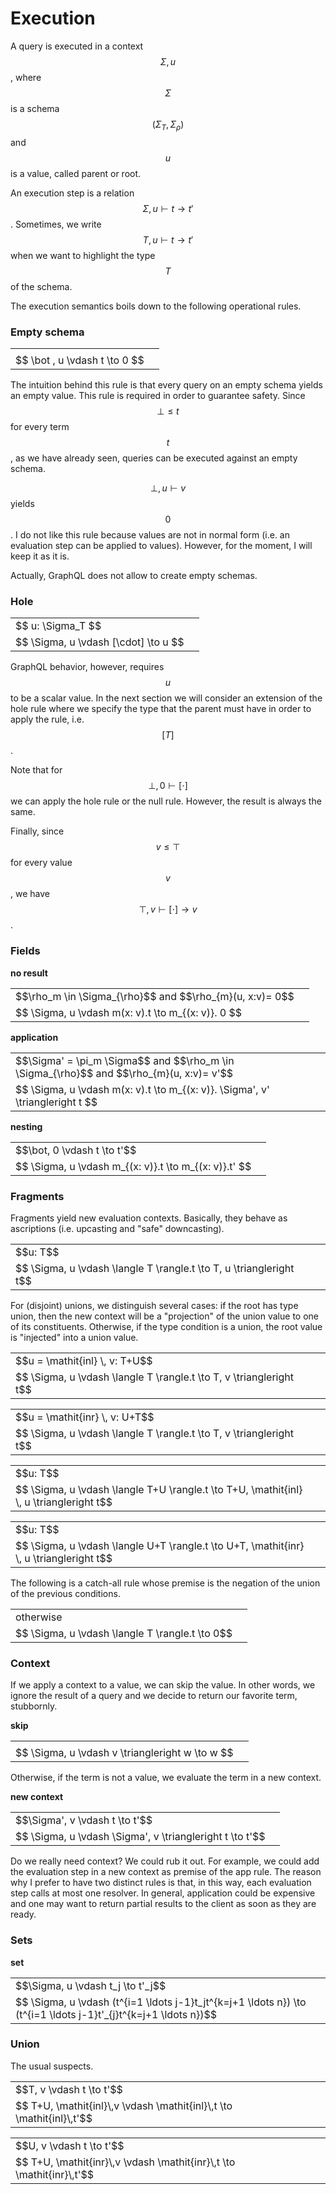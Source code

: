 # Execution

A query is executed in a context $$\Sigma, u$$, where $$\Sigma$$ is a schema $$(\Sigma_T, \Sigma_\rho)$$ and $$u$$ is a value, called parent or root.

An execution step is a relation $$\Sigma, u \vdash t \to t'$$. Sometimes, we write $$T, u \vdash t \to t'$$ when we want to highlight the type $$T$$ of the schema.

The execution semantics boils down to the following operational rules.

### Empty schema

<table class="deduction-tree">
    <tr>
        <td>
        </td>
        <td class="rulename" rowspan="2">
          <div class="rulename"></div>
        </td>
    </tr>
    <tr><td class="conc">
      $$ \bot , u \vdash t \to 0 $$
    </td></tr>
</table>

The intuition behind this rule is that every query on an empty schema yields an empty value. This rule is required in order to guarantee safety. Since $$ \bot \leq t$$ for every term $$t$$, as we have already seen, queries can be executed against an empty schema.

$$ \bot, u \vdash v$$ yields $$0$$. I do not like this rule because values are not in normal form (i.e. an evaluation step can be applied to values). However, for the moment, I will keep it as it is.

Actually, GraphQL does not allow to create empty schemas.

### Hole

<table class="deduction-tree">
    <tr>
        <td>
        $$ u: \Sigma_T $$
        </td>
        <td class="rulename" rowspan="2">
          <div class="rulename"></div>
        </td>
    </tr>
    <tr><td class="conc">
      $$ \Sigma, u \vdash [\cdot] \to u $$
    </td></tr>
</table>

GraphQL behavior, however, requires $$u$$ to be a scalar value. In the next section we will consider an extension of the hole rule where we specify the type that the parent must have in order to apply the rule, i.e. $$[T]$$.

Note that for $$ \bot, 0 \vdash [\cdot] $$ we can apply the hole rule or the null rule. However, the result is always the same.

Finally, since $$v \leq \top$$ for every value $$v$$, we have $$ \top, v \vdash [\cdot] \to v $$.

### Fields

**no result**

<table class="deduction-tree">
    <tr>
        <td>
          $$\rho_m \in \Sigma_{\rho}$$ and $$\rho_{m}(u, x:v)= 0$$
        </td>
        <td class="rulename" rowspan="2">
          <div class="rulename"></div>
        </td>
    </tr>
    <tr><td class="conc">
      $$ \Sigma, u \vdash m(x: v).t \to m_{(x: v)}. 0 $$
    </td></tr>
</table>

**application**

<table class="deduction-tree">
    <tr>
        <td>
          $$\Sigma' = \pi_m \Sigma$$ and $$\rho_m \in \Sigma_{\rho}$$ and $$\rho_{m}(u, x:v)= v'$$
        </td>
        <td class="rulename" rowspan="2">
          <div class="rulename"></div>
        </td>
    </tr>
    <tr><td class="conc">
      $$ \Sigma, u \vdash m(x: v).t \to m_{(x: v)}. \Sigma', v' \triangleright t $$
    </td></tr>
</table>

**nesting**

<table class="deduction-tree">
    <tr>
        <td>
          $$\bot, 0 \vdash t \to t'$$
        </td>
        <td class="rulename" rowspan="2">
          <div class="rulename"></div>
        </td>
    </tr>
    <tr><td class="conc">
      $$ \Sigma, u \vdash m_{(x: v)}.t \to m_{(x: v)}.t' $$
    </td></tr>
</table>

### Fragments

Fragments yield new evaluation contexts. Basically, they behave as ascriptions (i.e. upcasting and "safe" downcasting).

<table class="deduction-tree">
    <tr>
        <td>
          $$u: T$$
        </td>
        <td class="rulename" rowspan="2">
          <div class="rulename"></div>
        </td>
    </tr>
    <tr><td class="conc">
      $$ \Sigma, u \vdash \langle T \rangle.t \to  T, u \triangleright t$$
    </td></tr>
</table>

For (disjoint) unions, we distinguish several cases: if the root has type union, then the new context will be a "projection" of the union value to one of its constituents. Otherwise, if the type condition is a union, the root value is "injected" into a union value.

<table class="deduction-tree">
    <tr>
        <td>
          $$u = \mathit{inl} \, v: T+U$$
        </td>
        <td class="rulename" rowspan="2">
          <div class="rulename"></div>
        </td>
    </tr>
    <tr><td class="conc">
      $$ \Sigma, u \vdash \langle T \rangle.t \to  T, v \triangleright t$$
    </td></tr>
</table>
<table class="deduction-tree">
    <tr>
        <td>
          $$u = \mathit{inr} \, v: U+T$$
        </td>
        <td class="rulename" rowspan="2">
          <div class="rulename"></div>
        </td>
    </tr>
    <tr><td class="conc">
      $$ \Sigma, u \vdash \langle T \rangle.t \to  T, v \triangleright t$$
    </td></tr>
</table>
<table class="deduction-tree">
    <tr>
        <td>
          $$u: T$$
        </td>
        <td class="rulename" rowspan="2">
          <div class="rulename"></div>
        </td>
    </tr>
    <tr><td class="conc">
      $$ \Sigma, u \vdash \langle T+U \rangle.t \to  T+U,  \mathit{inl} \, u \triangleright t$$
    </td></tr>
</table>
<table class="deduction-tree">
    <tr>
        <td>
          $$u: T$$
        </td>
        <td class="rulename" rowspan="2">
          <div class="rulename"></div>
        </td>
    </tr>
    <tr><td class="conc">
      $$ \Sigma, u \vdash \langle U+T \rangle.t \to  U+T,  \mathit{inr} \, u \triangleright t$$
    </td></tr>
</table>

The following is a catch-all rule whose premise is the negation of the union of the previous conditions.

<table class="deduction-tree">
    <tr>
        <td>
          otherwise
        </td>
        <td class="rulename" rowspan="2">
          <div class="rulename"></div>
        </td>
    </tr>
    <tr><td class="conc">
      $$ \Sigma, u \vdash \langle T \rangle.t \to  0$$
    </td></tr>
</table>

### Context

If we apply a context to a value, we can skip the value. In other words, we ignore the result of a query and we decide to return our favorite term, stubbornly.

**skip**

<table class="deduction-tree">
    <tr>
        <td>
        </td>
        <td class="rulename" rowspan="2">
          <div class="rulename"></div>
        </td>
    </tr>
    <tr><td class="conc">
      $$ \Sigma, u \vdash v \triangleright w \to w $$
    </td></tr>
</table>

Otherwise, if the term is not a value, we evaluate the term in a new context.

**new context**

<table class="deduction-tree">
    <tr>
        <td>
          $$\Sigma', v \vdash t \to t'$$
        </td>
        <td class="rulename" rowspan="2">
          <div class="rulename"></div>
        </td>
    </tr>
    <tr><td class="conc">
      $$ \Sigma, u \vdash \Sigma', v \triangleright t \to  t'$$
    </td></tr>
</table>

Do we really need context? We could rub it out. For example, we could add the evaluation step in a new context as premise of the app rule. The reason why I prefer to have two distinct rules is that, in this way, each evaluation step calls at most one resolver. In general, application could be expensive and one may want to return partial results to the client as soon as they are ready.

### Sets

**set**

<table class="deduction-tree">
    <tr>
        <td>
          $$\Sigma, u \vdash t_j \to t'_j$$
        </td>
        <td class="rulename" rowspan="2">
          <div class="rulename"></div>
        </td>
    </tr>
    <tr><td class="conc">
      $$ \Sigma, u \vdash (t^{i=1 \ldots j-1}t_jt^{k=j+1 \ldots n}) \to  (t^{i=1 \ldots j-1}t'_{j}t^{k=j+1 \ldots n})$$
    </td></tr>
</table>

### Union

The usual suspects.

<table class="deduction-tree">
    <tr>
        <td>
          $$T, v \vdash t \to t'$$
        </td>
        <td class="rulename" rowspan="2">
          <div class="rulename"></div>
        </td>
    </tr>
    <tr><td class="conc">
      $$ T+U, \mathit{inl}\,v \vdash \mathit{inl}\,t \to  \mathit{inl}\,t'$$
    </td></tr>
</table>
<table class="deduction-tree">
    <tr>
        <td>
          $$U, v \vdash t \to t'$$
        </td>
        <td class="rulename" rowspan="2">
          <div class="rulename"></div>
        </td>
    </tr>
    <tr><td class="conc">
      $$ T+U, \mathit{inr}\,v \vdash \mathit{inr}\,t \to  \mathit{inr}\,t'$$
    </td></tr>
</table>
